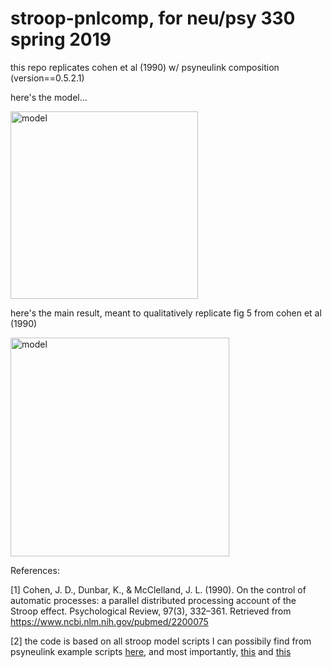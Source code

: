 # stroop-pnlcomp, for neu/psy 330 spring 2019 

this repo replicates cohen et al (1990) w/ psyneulink composition (version==0.5.2.1)

here's the model... 

<img src="https://github.com/qihongl/stroop-pnlcomp/blob/master/imgs/STROOP-model.png" alt="model" height=300px>


here's the main result, meant to qualitatively replicate fig 5 from cohen et al (1990)

<img src="https://github.com/qihongl/stroop-pnlcomp/blob/master/imgs/stroop_0.2.png" alt="model" height=350px>





References: 

[1] Cohen, J. D., Dunbar, K., & McClelland, J. L. (1990). On the control of automatic processes: a parallel distributed processing account of the Stroop effect. Psychological Review, 97(3), 332–361. Retrieved from https://www.ncbi.nlm.nih.gov/pubmed/2200075

[2] the code is based on all stroop model scripts I can possibily find from psyneulink example scripts 
<a href="https://github.com/PrincetonUniversity/PsyNeuLink/tree/master/Scripts">here</a>, 
and most importantly,
<a href="https://github.com/PrincetonUniversity/PsyNeuLink/blob/master/Scripts/Examples/Stroop%20Basic.py">this</a> 
and 
<a href="https://github.com/PrincetonUniversity/PsyNeuLink/tree/master/Scripts">this</a>
